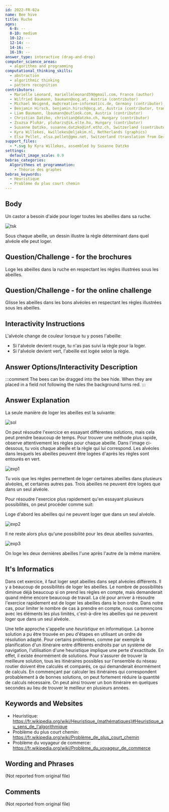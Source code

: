 ```yaml
---
id: 2022-FR-02a
name: Bee hive
title: Ruche
ages:
  6-8: --
  8-10: medium
  10-12: --
  12-14: --
  14-16: --
  16-19: --
answer_type: interactive (drag-and-drop)
computer_science_areas:
  - algorithms and programming
computational_thinking_skills:
  - abstraction
  - algorithmic thinking
  - pattern recognition
contributors:
  - Marielle Léonard, marielleleonard59@gmail.com, France (author)
  - Wilfried Baumann, baumann@ocg.at, Austria (contributor)
  - Michael Weigend, mw@creative-informatics.de, Germany (contributor)
  - Benjamin Hirsch, benjamin.hirsch@ocg.at, Austria (contributor, translation from English into German)
  - Liam Baumann, lbaumann@outlook.com, Austria (contributor)
  - Christian Datzko, christian@datzko.ch, Hungary (contributor)
  - Zsuzsa Pluhár, pluharzs@ik.elte.hu, Hungary (contributor)
  - Susanne Datzko, susanne.datzko@inf.ethz.ch, Switzerland (contributor, graphics)
  - Kyra Willekes, kwillekes@eljakim.nl, Netherlands (graphics)
  - Elsa Pellet, elsa.pellet@gmx.net, Switzerland (translation from German into French)
support_files:
  - *.svg by Kyra Willekes, assembled by Susanne Datzko
settings:
  default_image_scale: 0.9
bebras_categories:
  Algorithmes et programmation:
    - Théorie des graphes
bebras_keywords:
  - Heuristique
  - Problème du plus court chemin
---
```


[exp1]: graphics/2022-FR-02a-explanation.svg "Explication"
[exp2]: graphics/2022-FR-02a-explanation2.svg "Explication (300px)"
[exp3]: graphics/2022-FR-02a-explanation3.svg "Explication (300px)"
[sol]: graphics/2022-FR-02a-solution.svg "Solution"
[tsk]: graphics/2022-FR-02a-taskbody1.svg "Ruche avec sept abeilles"

## Body

Un castor a besoin d'aide pour loger toutes les abeilles dans sa ruche.

![tsk]

Sous chaque abeille, un dessin illustre la règle déterminant dans quel alvéole elle peut loger.

## Question/Challenge - for the brochures

Loge les abeilles dans la ruche en respectant les règles illustrées sous les abeilles.

## Question/Challenge - for the online challenge

Glisse les abeilles dans les bons alvéoles en respectant les règles illustrées sous les abeilles.

## Interactivity Instructions

L'alvéole change de couleur lorsque tu y poses l'abeille:

- Si l'alvéole devient rouge, tu n'as pas suivi la règle pour la loger.
- Si l'alvéole devient vert, l'abeille est logée selon la règle.

## Answer Options/Interactivity Description

<!-- empty -->

:::comment
The bees can be dragged into the bee hide. When they are placed in a field not following the rules the background turns red.
:::

## Answer Explanation

La seule manière de loger les abeilles est la suivante:

![sol]

On peut résoudre l'exercice en essayant différentes solutions, mais cela peut prendre beaucoup de temps. Pour trouver une méthode plus rapide, observe attentivement les règles pour chaque abeille. Dans l'image ci-dessous, tu vois chaque abeille et la règle qui lui correspond. Les alvéoles dans lesquels les abeilles peuvent être logées d'après les règles sont entourés en vert.

![exp1]

Tu vois que les règles permettent de loger certaines abeilles dans plusieurs alvéoles, et certaines autres pas. Trois abeilles ne peuvent être logées que dans un seul alvéole.

Pour résoudre l'exercice plus rapidement qu'en essayant plusieurs possibilités, on peut procéder comme suit:

Loge d'abord les abeilles qui ne peuvent loger que dans un seul alvéole.

![exp2]

Il ne reste alors plus qu'une possibilité pour les deux abeilles suivantes.

![exp3]

On loge les deux dernières abeilles l'une après l'autre de la même manière.

## It's Informatics

Dans cet exercice, il faut loger sept abeilles dans sept alvéoles différents. Il y a beaucoup de possibilités de loger les abeilles. Le nombre de possibilités diminue déjà beaucoup si on prend les règles en compte, mais demanderait quand même encore beaucoup de travail. La clé pour arriver à résoudre l'exercice rapidement est de loger les abeilles dans le bon ordre. Dans notre cas, pour limiter le nombre de cas à prendre en compte, nous commençons avec les éléments les plus limités, c'est-à-dire les abeilles qui ne peuvent loger que dans un seul alvéole.

Une telle approche s'appelle une _heuristique_ en informatique. La bonne solution a pu être trouvée en peu d'étapes en utilisant un ordre de résolution adapté. Pour certains problèmes, comme par exemple la planification d'un itinéraire entre différents endroits par un système de navigation, l'utilisation d'une heuristique implique une perte d'exactitude. En effet, il existe énormément de solutions. Pour s'assurer de trouver la meilleure solution, tous les itinéraires possibles sur l'ensemble du réseau routier doivent être calculés et comparés, ce qui demanderait énormément de calculs. En commençant par calculer les itinéraires qui correspondent probablement à de bonnes solutions, on peut fortement réduire la quantité de calculs nécessaire. On peut ainsi trouver un bon itinéraire en quelques secondes au lieu de trouver le meilleur en plusieurs années.

## Keywords and Websites

- Heuristique: https://fr.wikipedia.org/wiki/Heuristique_(mathématiques)#Heuristique_au_sens_de_l'algorithmique
- Problème du plus court chemin: https://fr.wikipedia.org/wiki/Problème_de_plus_court_chemin
- Problème du voyageur de commerce: https://fr.wikipedia.org/wiki/Problème_du_voyageur_de_commerce

## Wording and Phrases

(Not reported from original file)

## Comments

(Not reported from original file)
